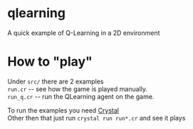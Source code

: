 # qlearning
A quick example of Q-Learning in a 2D environment

# How to "play"  
Under `src/` there are 2 examples  
  `run.cr`  -- see how the game is played manually.  
  `run_q.cr`  -- run the QLearning agent on the game.  

To run the examples you need [Crystal](https://crystal-lang.org/docs/installation/)  
Other then that just run `crystal run run*.cr`  and see it plays
